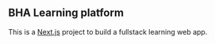 ## BHA Learning platform

This is a [Next.js](https://nextjs.org) project to build a fullstack learning web app.
